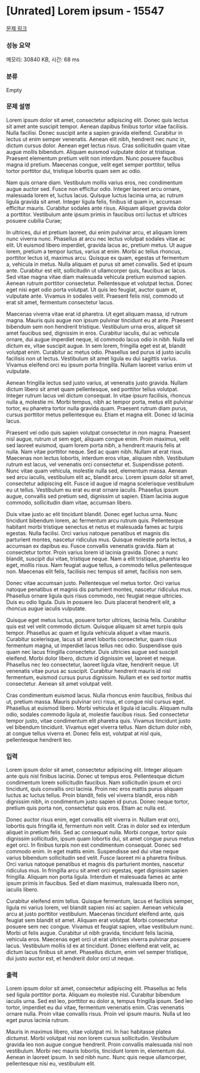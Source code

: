 # [Unrated] Lorem ipsum - 15547 

[문제 링크](https://www.acmicpc.net/problem/15547) 

### 성능 요약

메모리: 30840 KB, 시간: 68 ms

### 분류

Empty

### 문제 설명

<p>Lorem ipsum dolor sit amet, consectetur adipiscing elit. Donec quis lectus sit amet ante suscipit tempor. Aenean dapibus finibus tortor vitae facilisis. Nulla facilisi. Donec suscipit ante a sapien gravida eleifend. Curabitur in lectus ut enim semper venenatis. Aenean elit nibh, hendrerit nec nunc in, dictum cursus dolor. Aenean eget lectus risus. Cras sollicitudin quam vitae augue mollis bibendum. Aliquam euismod vulputate dolor at tristique. Praesent elementum pretium velit non interdum. Nunc posuere faucibus magna id pretium. Maecenas congue, velit eget semper porttitor, tellus tortor porttitor dui, tristique lobortis quam sem ac odio.</p>

<p>Nam quis ornare diam. Vestibulum mollis varius eros, nec condimentum augue auctor sed. Fusce non efficitur odio. Integer laoreet arcu ornare, malesuada lorem et, luctus lacus. Quisque luctus lacinia urna, ac rutrum ligula gravida sit amet. Integer ligula felis, finibus id quam in, accumsan efficitur mauris. Curabitur sodales ante risus. Aliquam aliquet gravida dolor a porttitor. Vestibulum ante ipsum primis in faucibus orci luctus et ultrices posuere cubilia Curae;</p>

<p>In ultrices, dui et pretium laoreet, dui enim pulvinar arcu, et aliquam lorem nunc viverra nunc. Phasellus at arcu nec lectus volutpat sodales vitae ac elit. Ut euismod libero imperdiet, gravida lacus ac, pretium metus. Ut augue lorem, pretium a tempor luctus, varius at enim. Morbi ac tellus rhoncus, porttitor lectus id, maximus arcu. Quisque ex quam, egestas ut fermentum a, vehicula in metus. Nulla aliquam et purus sit amet convallis. Sed et ipsum ante. Curabitur est elit, sollicitudin ut ullamcorper quis, faucibus ac lacus. Sed vitae magna vitae diam malesuada vehicula pretium euismod sapien. Aenean rutrum porttitor consectetur. Pellentesque et volutpat lectus. Donec eget nisi eget odio porta volutpat. Ut quis leo feugiat, auctor quam et, vulputate ante. Vivamus in sodales velit. Praesent felis nisl, commodo ut erat sit amet, fermentum consectetur lacus.</p>

<p>Maecenas viverra vitae erat id pharetra. Ut eget aliquam massa, id rutrum magna. Mauris quis augue non ipsum pulvinar tincidunt eu at ante. Praesent bibendum sem non hendrerit tristique. Vestibulum urna eros, aliquet sit amet faucibus sed, dignissim in eros. Curabitur iaculis, dui ac vehicula ornare, dui augue imperdiet neque, id commodo lacus odio in nibh. Nulla vel dictum ex, vitae suscipit augue. In sem lorem, fringilla eget est at, blandit volutpat enim. Curabitur ac metus odio. Phasellus sed purus id justo iaculis facilisis non ut lectus. Vestibulum sit amet ligula eu dui sagittis varius. Vivamus eleifend orci eu ipsum porta fringilla. Nullam laoreet varius enim ut vulputate.</p>

<p>Aenean fringilla lectus sed justo varius, at venenatis justo gravida. Nullam dictum libero sit amet quam pellentesque, sed porttitor tellus volutpat. Integer rutrum lacus vel dictum consequat. In vitae ipsum facilisis, rhoncus nulla a, molestie mi. Morbi tempus, nibh ac tempor porta, metus elit pulvinar tortor, eu pharetra tortor nulla gravida quam. Praesent rutrum diam purus, cursus porttitor metus pellentesque eu. Etiam et magna elit. Donec id lacinia lacus.</p>

<p>Praesent vel odio quis sapien volutpat consectetur in non magna. Praesent nisl augue, rutrum ut sem eget, aliquam congue enim. Proin maximus, velit sed laoreet euismod, quam lorem porta nibh, a hendrerit mauris felis at nulla. Nam vitae porttitor neque. Sed ac quam nibh. Nullam at erat risus. Maecenas non lectus lobortis, interdum eros vitae, aliquam nibh. Vestibulum rutrum est lacus, vel venenatis orci consectetur et. Suspendisse potenti. Nunc vitae quam vehicula, molestie nulla sed, elementum massa. Aenean sed arcu iaculis, vestibulum elit ac, blandit arcu. Lorem ipsum dolor sit amet, consectetur adipiscing elit. Fusce id augue id magna scelerisque vestibulum eu ut tellus. Vestibulum eu erat eu erat ornare iaculis. Phasellus ipsum augue, convallis sed pretium sed, dignissim ut sapien. Etiam lacinia augue commodo, sollicitudin diam vitae, accumsan libero.</p>

<p>Duis vitae justo ac elit tincidunt blandit. Donec eget luctus urna. Nunc tincidunt bibendum lorem, ac fermentum arcu rutrum quis. Pellentesque habitant morbi tristique senectus et netus et malesuada fames ac turpis egestas. Nulla facilisi. Orci varius natoque penatibus et magnis dis parturient montes, nascetur ridiculus mus. Quisque molestie porta lectus, a accumsan ex dapibus eu. Fusce convallis venenatis gravida. Nam at consectetur tortor. Proin varius lorem id lacinia gravida. Donec a nunc blandit, suscipit dui vitae, tristique neque. Nam a elit tristique, pharetra leo eget, mollis risus. Nam feugiat augue tellus, a commodo tellus pellentesque non. Maecenas elit felis, facilisis nec tempus sit amet, facilisis non sem.</p>

<p>Donec vitae accumsan justo. Pellentesque vel metus tortor. Orci varius natoque penatibus et magnis dis parturient montes, nascetur ridiculus mus. Phasellus ornare ligula quis risus commodo, nec feugiat neque ultricies. Duis eu odio ligula. Duis in posuere leo. Duis placerat hendrerit elit, a rhoncus augue iaculis vulputate.</p>

<p>Quisque eget metus luctus, posuere tortor ultrices, lacinia felis. Curabitur quis est vel velit commodo dictum. Quisque aliquam sit amet turpis quis tempor. Phasellus ac quam et ligula vehicula aliquet a vitae mauris. Curabitur scelerisque, lacus sit amet lobortis consectetur, quam risus fermentum magna, ut imperdiet lacus tellus nec odio. Suspendisse quis quam nec lacus fringilla consectetur. Duis ultricies augue sed suscipit eleifend. Morbi dolor libero, dictum id dignissim vel, laoreet et neque. Phasellus nec leo consectetur, laoreet ligula vitae, hendrerit neque. Ut venenatis vitae purus ac suscipit. Curabitur hendrerit mauris id nisl fermentum, euismod cursus purus dignissim. Nullam et ex sed tortor mattis consectetur. Aenean sit amet volutpat velit.</p>

<p>Cras condimentum euismod lacus. Nulla rhoncus enim faucibus, finibus dui ut, pretium massa. Mauris pulvinar orci risus, et congue nisl cursus eget. Phasellus at euismod libero. Morbi vehicula et ligula id iaculis. Aliquam nulla odio, sodales commodo ligula at, molestie faucibus risus. Sed consectetur tempor justo, vitae condimentum elit pharetra quis. Vivamus tincidunt justo vel bibendum tincidunt. Vivamus eget viverra tellus. Nam dictum dolor nibh, at congue tellus viverra et. Donec felis est, volutpat at nisl quis, pellentesque hendrerit leo.</p>

### 입력 

 <p>Lorem ipsum dolor sit amet, consectetur adipiscing elit. Integer aliquam ante quis nisl finibus lacinia. Donec ut tempus eros. Pellentesque dictum condimentum lorem sollicitudin faucibus. Nam sollicitudin ipsum et orci tincidunt, quis convallis orci lacinia. Proin nec eros mattis purus aliquam luctus ac luctus tellus. Proin blandit, felis vel viverra blandit, eros nibh dignissim nibh, in condimentum justo sapien id purus. Donec neque tortor, pretium quis porta non, consectetur quis eros. Etiam ac nulla est.</p>

<p>Donec auctor risus enim, eget convallis elit viverra in. Nullam erat orci, lobortis quis fringilla id, fermentum non velit. Cras in dolor sed ex interdum aliquet in pretium felis. Sed ac consequat nulla. Morbi congue, tortor quis dignissim sollicitudin, ipsum quam lobortis dui, sit amet congue purus metus eget orci. In finibus turpis non est condimentum consequat. Donec sed commodo enim. In eget mattis enim. Suspendisse sed dui vitae neque varius bibendum sollicitudin sed velit. Fusce laoreet mi a pharetra finibus. Orci varius natoque penatibus et magnis dis parturient montes, nascetur ridiculus mus. In fringilla arcu sit amet orci egestas, eget dignissim sapien fringilla. Aliquam non porta ligula. Interdum et malesuada fames ac ante ipsum primis in faucibus. Sed et diam maximus, malesuada libero non, iaculis libero.</p>

<p>Curabitur eleifend enim tellus. Quisque fermentum, lacus et facilisis semper, ligula mi varius lorem, vel blandit sapien nisi ac sapien. Aenean vehicula arcu at justo porttitor vestibulum. Maecenas tincidunt eleifend ante, quis feugiat sem blandit sit amet. Aliquam erat volutpat. Morbi consectetur posuere sem nec congue. Vivamus et feugiat sapien, vitae vestibulum nunc. Morbi ut felis augue. Curabitur ut nibh gravida, tincidunt felis lacinia, vehicula eros. Maecenas eget orci ut erat ultricies viverra pulvinar posuere lacus. Vestibulum mollis id ex at tincidunt. Donec eleifend erat velit, ac dictum lacus finibus sit amet. Phasellus dictum, enim vel semper tristique, dui justo auctor est, et hendrerit dolor orci ut neque.</p>

### 출력 

 <p>Lorem ipsum dolor sit amet, consectetur adipiscing elit. Phasellus ac felis sed ligula porttitor porta. Aliquam eu molestie nisl. Curabitur bibendum iaculis urna. Sed est leo, porttitor eu dolor a, tempus fringilla ipsum. Sed leo tortor, imperdiet eu dui vitae, fermentum venenatis enim. Cras venenatis ornare nulla. Proin vitae convallis risus. Proin vel ipsum mauris. Nulla ut leo eget purus lacinia rutrum.</p>

<p>Mauris in maximus libero, vitae volutpat mi. In hac habitasse platea dictumst. Morbi volutpat nisi non lorem cursus sollicitudin. Vestibulum gravida leo non augue congue hendrerit. Proin convallis malesuada nisl non vestibulum. Morbi nec mauris lobortis, tincidunt lorem in, elementum dui. Aenean in laoreet ipsum. In sed nibh nunc. Nunc quis neque ullamcorper, pellentesque nisi eu, vestibulum elit.</p>

